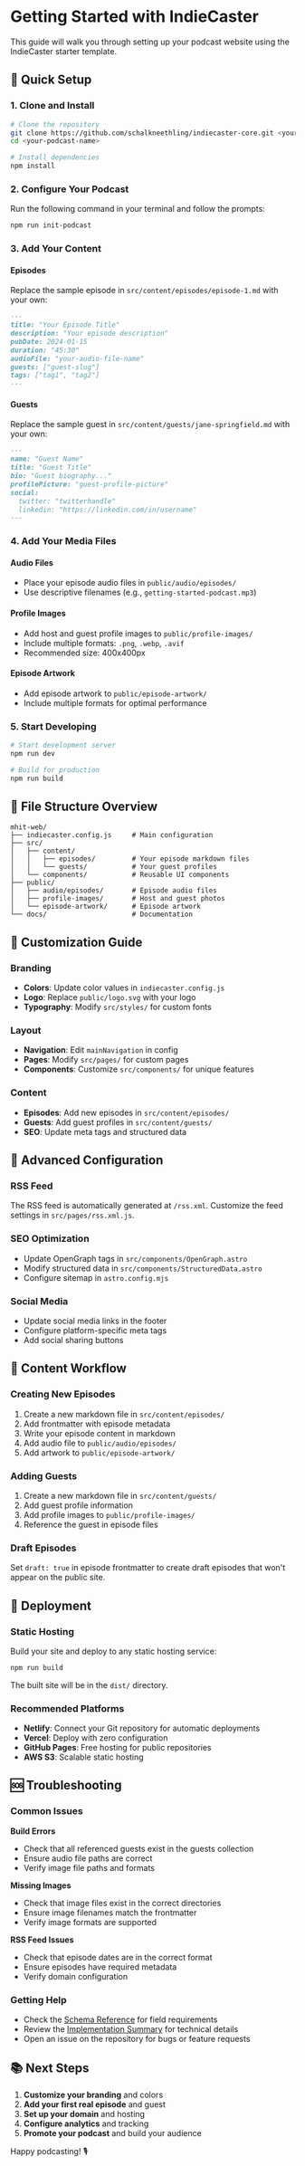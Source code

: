 # Getting Started with IndieCaster

This guide will walk you through setting up your podcast website using the IndieCaster starter template.

## 🚀 Quick Setup

### 1. Clone and Install

```bash
# Clone the repository
git clone https://github.com/schalkneethling/indiecaster-core.git <your-podcast-name>
cd <your-podcast-name>

# Install dependencies
npm install
```

### 2. Configure Your Podcast

Run the following command in your terminal and follow the prompts:

```bash
npm run init-podcast
```

### 3. Add Your Content

#### Episodes
Replace the sample episode in `src/content/episodes/episode-1.md` with your own:

```markdown
---
title: "Your Episode Title"
description: "Your episode description"
pubDate: 2024-01-15
duration: "45:30"
audioFile: "your-audio-file-name"
guests: ["guest-slug"]
tags: ["tag1", "tag2"]
---
```

#### Guests
Replace the sample guest in `src/content/guests/jane-springfield.md` with your own:

```markdown
---
name: "Guest Name"
title: "Guest Title"
bio: "Guest biography..."
profilePicture: "guest-profile-picture"
social:
  twitter: "twitterhandle"
  linkedin: "https://linkedin.com/in/username"
---
```

### 4. Add Your Media Files

#### Audio Files
- Place your episode audio files in `public/audio/episodes/`
- Use descriptive filenames (e.g., `getting-started-podcast.mp3`)

#### Profile Images
- Add host and guest profile images to `public/profile-images/`
- Include multiple formats: `.png`, `.webp`, `.avif`
- Recommended size: 400x400px

#### Episode Artwork
- Add episode artwork to `public/episode-artwork/`
- Include multiple formats for optimal performance

### 5. Start Developing

```bash
# Start development server
npm run dev

# Build for production
npm run build
```

## 📁 File Structure Overview

```
mhit-web/
├── indiecaster.config.js     # Main configuration
├── src/
│   ├── content/
│   │   ├── episodes/         # Your episode markdown files
│   │   └── guests/           # Your guest profiles
│   └── components/           # Reusable UI components
├── public/
│   ├── audio/episodes/       # Episode audio files
│   ├── profile-images/       # Host and guest photos
│   └── episode-artwork/      # Episode artwork
└── docs/                     # Documentation
```

## 🎨 Customization Guide

### Branding
- **Colors**: Update color values in `indiecaster.config.js`
- **Logo**: Replace `public/logo.svg` with your logo
- **Typography**: Modify `src/styles/` for custom fonts

### Layout
- **Navigation**: Edit `mainNavigation` in config
- **Pages**: Modify `src/pages/` for custom pages
- **Components**: Customize `src/components/` for unique features

### Content
- **Episodes**: Add new episodes in `src/content/episodes/`
- **Guests**: Add guest profiles in `src/content/guests/`
- **SEO**: Update meta tags and structured data

## 🔧 Advanced Configuration

### RSS Feed
The RSS feed is automatically generated at `/rss.xml`. Customize the feed settings in `src/pages/rss.xml.js`.

### SEO Optimization
- Update OpenGraph tags in `src/components/OpenGraph.astro`
- Modify structured data in `src/components/StructuredData.astro`
- Configure sitemap in `astro.config.mjs`

### Social Media
- Update social media links in the footer
- Configure platform-specific meta tags
- Add social sharing buttons

## 📝 Content Workflow

### Creating New Episodes
1. Create a new markdown file in `src/content/episodes/`
2. Add frontmatter with episode metadata
3. Write your episode content in markdown
4. Add audio file to `public/audio/episodes/`
5. Add artwork to `public/episode-artwork/`

### Adding Guests
1. Create a new markdown file in `src/content/guests/`
2. Add guest profile information
3. Add profile images to `public/profile-images/`
4. Reference the guest in episode files

### Draft Episodes
Set `draft: true` in episode frontmatter to create draft episodes that won't appear on the public site.

## 🚀 Deployment

### Static Hosting
Build your site and deploy to any static hosting service:

```bash
npm run build
```

The built site will be in the `dist/` directory.

### Recommended Platforms
- **Netlify**: Connect your Git repository for automatic deployments
- **Vercel**: Deploy with zero configuration
- **GitHub Pages**: Free hosting for public repositories
- **AWS S3**: Scalable static hosting

## 🆘 Troubleshooting

### Common Issues

**Build Errors**
- Check that all referenced guests exist in the guests collection
- Ensure audio file paths are correct
- Verify image file paths and formats

**Missing Images**
- Check that image files exist in the correct directories
- Ensure image filenames match the frontmatter
- Verify image formats are supported

**RSS Feed Issues**
- Check that episode dates are in the correct format
- Ensure episodes have required metadata
- Verify domain configuration

### Getting Help
- Check the [Schema Reference](schemas.md) for field requirements
- Review the [Implementation Summary](IMPLEMENTATION-SUMMARY.md) for technical details
- Open an issue on the repository for bugs or feature requests

## 📚 Next Steps

1. **Customize your branding** and colors
2. **Add your first real episode** and guest
3. **Set up your domain** and hosting
4. **Configure analytics** and tracking
5. **Promote your podcast** and build your audience

Happy podcasting! 🎙️ 
